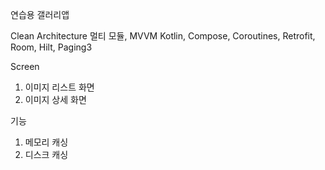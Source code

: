 연습용 갤러리앱

Clean Architecture 멀티 모듈, MVVM
Kotlin, Compose, Coroutines, Retrofit, Room, Hilt, Paging3

Screen
1. 이미지 리스트 화면
2. 이미지 상세 화면

기능
1. 메모리 캐싱
2. 디스크 캐싱
